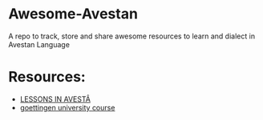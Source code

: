 # Awesome-Avestan
A repo to track, store and share awesome resources to learn and dialect in Avestan Language





# Resources:
- [LESSONS IN AVESTÂ](https://www.avesta.org/language/lessons.htm)
- [goettingen university course](https://spw.uni-goettingen.de/projects/aig/lng-ave.html)
